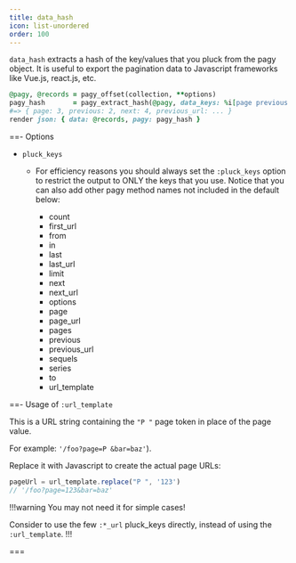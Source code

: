 ```yaml
---
title: data_hash
icon: list-unordered
order: 100
---
```


`data_hash` extracts a hash of the key/values that you pluck from the pagy object. It is useful to export the pagination
data to Javascript frameworks like Vue.js, react.js, etc.

```ruby Controller (action)
@pagy, @records = pagy_offset(collection, **options)
pagy_hash       = pagy_extract_hash(@pagy, data_keys: %i[page previous next previous_url next_url ...])
#=> { page: 3, previous: 2, next: 4, previous_url: ... } 
render json: { data: @records, pagy: pagy_hash }
```

==- Options

- `pluck_keys`

  - For efficiency reasons you should always set the `:pluck_keys` option to restrict the output to ONLY the keys that you use.
    Notice that you can also add other pagy method names not included in the default below:

    - count
    - first_url
    - from
    - in
    - last
    - last_url
    - limit
    - next
    - next_url
    - options
    - page
    - page_url
    - pages
    - previous
    - previous_url
    - sequels
    - series
    - to
    - url_template

==- Usage of `:url_template`

This is a URL string containing the `"P "` page token in place of the page value. 

For example: `'/foo?page=P &bar=baz'`).

Replace it with Javascript to create the actual page URLs:

```js
pageUrl = url_template.replace("P ", '123')
// '/foo?page=123&bar=baz'
```

!!!warning You may not need it for simple cases!

Consider to use the few `:*_url` pluck_keys directly, instead of using the `:url_template`.
!!!
      
===
